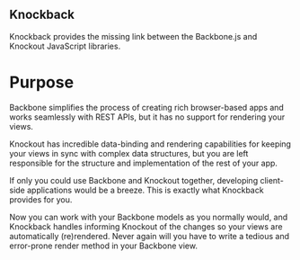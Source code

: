 Knockback
---------

Knockback provides the  missing link between the Backbone.js and
Knockout JavaScript libraries.

Purpose
=======

Backbone simplifies the process of creating rich browser-based apps and
works seamlessly with REST APIs, but it has no support for rendering your
views.

Knockout has incredible data-binding and rendering capabilities for
keeping your views in sync with complex data structures, but you are
left responsible for the structure and implementation of the rest of
your app.

If only you could use Backbone and Knockout together, developing
client-side applications would be a breeze. This is exactly what
Knockback provides for you.

Now you can work with your Backbone models as you normally would, and
Knockback handles informing Knockout of the changes so your views are
automatically (re)rendered. Never again will you have to write a tedious
and error-prone render method in your Backbone view.
